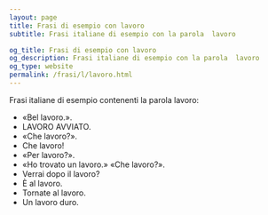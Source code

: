 ```yaml
---
layout: page
title: Frasi di esempio con lavoro 
subtitle: Frasi italiane di esempio con la parola  lavoro

og_title: Frasi di esempio con lavoro 
og_description: Frasi italiane di esempio con la parola  lavoro
og_type: website
permalink: /frasi/l/lavoro.html
---
```


Frasi italiane di esempio contenenti la parola lavoro:


- «Bel lavoro.».
- LAVORO AVVIATO.
- «Che lavoro?».
- Che lavoro!
- «Per lavoro?».
- «Ho trovato un lavoro.» «Che lavoro?».
- Verrai dopo il lavoro?
- È al lavoro.
- Tornate al lavoro.
- Un lavoro duro.

